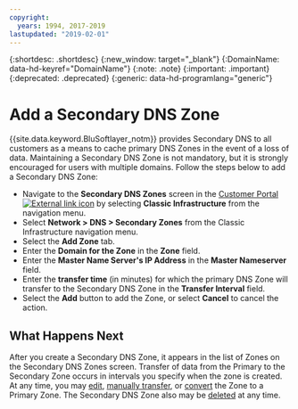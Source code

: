 ```yaml
---
copyright:
  years: 1994, 2017-2019
lastupdated: "2019-02-01"
---
```


{:shortdesc: .shortdesc}
{:new_window: target="_blank"}
{:DomainName: data-hd-keyref="DomainName"}
{:note: .note}
{:important: .important}
{:deprecated: .deprecated}
{:generic: data-hd-programlang="generic"}

# Add a Secondary DNS Zone

{{site.data.keyword.BluSoftlayer_notm}} provides Secondary DNS to all customers as a means to cache primary DNS Zones in the event of a loss of data. Maintaining a Secondary DNS Zone is not mandatory, but it is strongly encouraged for users with multiple domains. Follow the steps below to add a Secondary DNS Zone:

* Navigate to the **Secondary DNS Zones** screen in the [Customer Portal ![External link icon](../../icons/launch-glyph.svg "External link icon")](https://{DomainName}/) by selecting **Classic Infrastructure** from the navigation menu. 
* Select **Network > DNS > Secondary Zones** from the Classic Infrastructure navigation menu.
* Select the **Add Zone** tab.
* Enter the **Domain for the Zone** in the **Zone** field.
* Enter the **Master Name Server's IP Address** in the **Master Nameserver** field.
* Enter the **transfer time** (in minutes) for which the primary DNS Zone will transfer to the Secondary DNS Zone in the **Transfer Interval** field.
* Select the **Add** button to add the Zone, or select **Cancel** to cancel the action.

## What Happens Next

After you create a Secondary DNS Zone, it appears in the list of Zones on the Secondary DNS Zones screen. Transfer of data from the Primary to the Secondary Zone occurs in intervals you specify when the zone is created. At any time, you may [edit](/docs/infrastructure/dns?topic=dns-edit-a-dns-zone-record), [manually transfer](/docs/infrastructure/dns?topic=dns-make-a-manual-zone-transfer-for-a-secondary-dns-zone), or [convert](/docs/infrastructure/dns?topic=dns-convert-a-secondary-dns-zone-to-a-primary-zone) the Zone to a Primary Zone. The Secondary DNS Zone also may be [deleted](/docs/infrastructure/dns?topic=dns-delete-a-secondary-dns-zone) at any time.
